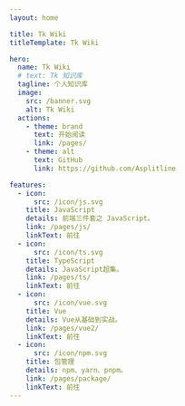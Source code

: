 ```yaml
---
layout: home

title: Tk Wiki
titleTemplate: Tk Wiki

hero:
  name: Tk Wiki
  # text: Tk 知识库
  tagline: 个人知识库
  image:
    src: /banner.svg
    alt: Tk Wiki
  actions:
    - theme: brand
      text: 开始阅读
      link: /pages/
    - theme: alt
      text: GitHub
      link: https://github.com/Asplitline

features:
  - icon:
      src: /icon/js.svg
    title: JavaScript
    details: 前端三件套之 JavaScript。
    link: /pages/js/
    linkText: 前往
  - icon:
      src: /icon/ts.svg
    title: TypeScript
    details: JavaScript超集。
    link: /pages/ts/
    linkText: 前往
  - icon:
      src: /icon/vue.svg
    title: Vue
    details: Vue从基础到实战。
    link: /pages/vue2/
    linkText: 前往
  - icon:
      src: /icon/npm.svg
    title: 包管理
    details: npm、yarn、pnpm。
    link: /pages/package/
    linkText: 前往
---
```

